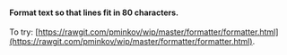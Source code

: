 #### Format text so that lines fit in 80 characters.

To try: [https://rawgit.com/pminkov/wip/master/formatter/formatter.html](https://rawgit.com/pminkov/wip/master/formatter/formatter.html).
